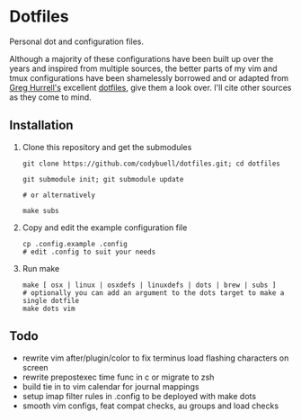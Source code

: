 Dotfiles
========

Personal dot and configuration files.

Although a majority of these configurations have been built up over the years and inspired from multiple sources, the better parts of my vim and tmux configurations have been shamelessly borrowed and or adapted from [Greg Hurrell's](https://github.com/wincent) excellent [dotfiles](https://github.com/wincent/wincent), give them a look over.  I'll cite other sources as they come to mind.

Installation
------------

 1. Clone this repository and get the submodules

        git clone https://github.com/codybuell/dotfiles.git; cd dotfiles

        git submodule init; git submodule update

        # or alternatively

        make subs


 2. Copy and edit the example configuration file

        cp .config.example .config
        # edit .config to suit your needs

 3. Run make

        make [ osx | linux | osxdefs | linuxdefs | dots | brew | subs ]
        # optionally you can add an argument to the dots target to make a single dotfile
        make dots vim

Todo
----

- rewrite vim after/plugin/color to fix terminus load flashing characters on screen
- rewrite prepostexec time func in c or migrate to zsh
- build tie in to vim calendar for journal mappings
- setup imap filter rules in .config to be deployed with make dots
- smooth vim configs, feat compat checks, au groups and load checks
